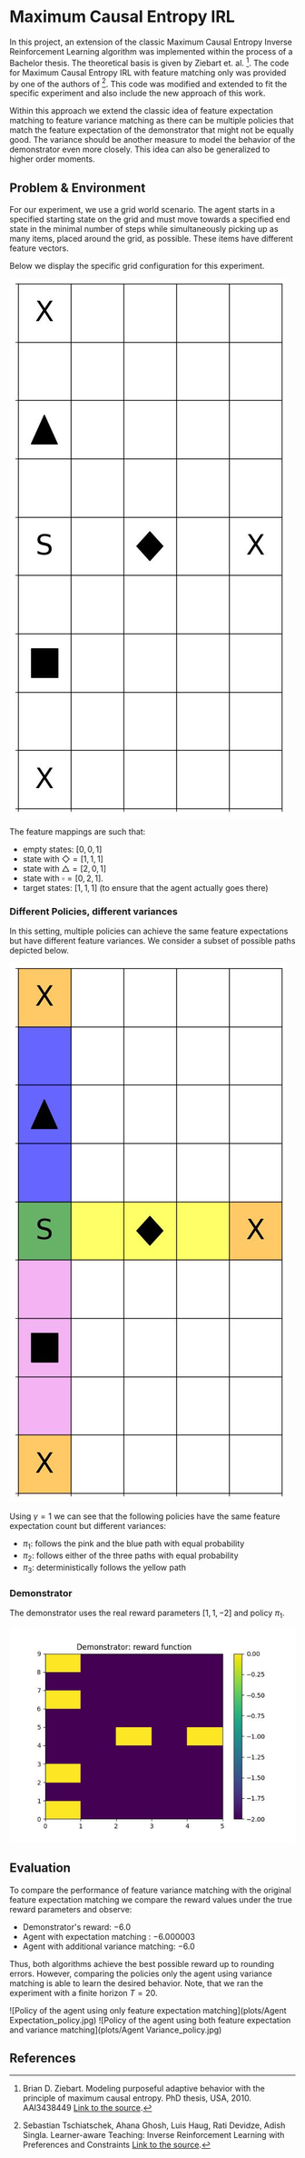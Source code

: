 # Maximum Causal Entropy IRL

In this project, an extension of the classic Maximum Causal Entropy Inverse Reinforcement Learning algorithm was implemented within the process of a Bachelor thesis. The theoretical basis is given by Ziebart et. al. [^1]. The code for Maximum Causal Entropy IRL with feature matching only was provided by one of the authors of [^2]. This code was modified and extended to fit the specific experiment and also include the new approach of this work.

Within this approach we extend the classic idea of feature expectation matching to feature variance matching as there can be multiple policies that match the feature expectation of the demonstrator that might not be equally good. The variance should be another measure to model the behavior of the demonstrator even more closely. This idea can also be generalized to higher order moments.

## Problem \& Environment

For our experiment, we use a grid world scenario. The agent starts in a specified starting state on the grid and must move towards a specified end state in the minimal number of steps while simultaneously picking up as many items, placed around the grid, as possible. These items have different feature vectors.

Below we display the specific grid configuration for this experiment.

![Grid world set up for the experiment. The starting state is green, the target state is orange. The diamonds, triangles and squares are the items that can be collected.](plots/grid.jpg)

The feature mappings are such that:
- empty states: $[0,0,1]$
- state with $\Diamond = [1,1,1]$
- state with $\triangle = [2,0,1]$
- state with $\square = [0,2,1]$.
- target states: $[1,1,1]$ (to ensure that the agent actually goes there)

### Different Policies, different variances
In this setting, multiple policies can achieve the same feature expectations but have different feature variances. We consider a subset of possible paths depicted below.

![Three possible paths in the grid world.](plots/paths.jpg)

Using $\gamma = 1$ we can see that the following policies have the same feature expectation count but different variances:

- $\pi_1$: follows the pink and the blue path with equal probability
- $\pi_2$: follows either of the three paths with equal probability
- $\pi_3$: deterministically follows the yellow path

### Demonstrator

The demonstrator uses the real reward parameters $[1,1,-2]$ and policy $\pi_1$.

![Reward function of the demonstrator](plots/Demonstrator_reward.jpg)

## Evaluation

To compare the performance of feature variance matching with the original feature expectation matching we compare the reward values under the true reward parameters and observe:

- Demonstrator's reward: $-6.0$
- Agent with expectation matching : $-6.000003$
- Agent with additional variance matching: $-6.0$

Thus, both algorithms achieve the best possible reward up to rounding errors. However, comparing the policies only the agent using variance matching is able to learn the desired behavior. Note, that we ran the experiment with a finite horizon $T=20$.

![Policy of the agent using only feature expectation matching](plots/Agent Expectation_policy.jpg)
![Policy of the agent using both feature expectation and variance matching](plots/Agent Variance_policy.jpg)



## References

[^1]: Brian D. Ziebart. Modeling purposeful adaptive behavior with the principle of maximum causal entropy. PhD thesis, USA, 2010. AAI3438449 [Link to the source](https://www.cs.cmu.edu/~bziebart/publications/thesis-bziebart.pdf). 

[^2]: Sebastian Tschiatschek, Ahana Ghosh, Luis Haug, Rati Devidze, Adish Singla. Learner-aware Teaching: Inverse Reinforcement Learning with Preferences and Constraints [Link to the source](https://arxiv.org/abs/1906.00429).